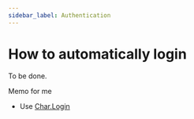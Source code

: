 ```yaml
---
sidebar_label: Authentication
---
```


# How to automatically login

To be done.

Memo for me

* Use [Char.Login](../../gmcp/char_login)